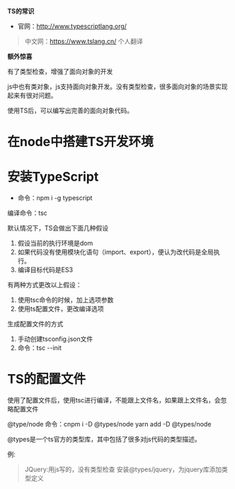 **TS的常识**

- 官网：http://www.typescriptlang.org/

> 中文网：https://www.tslang.cn/ 个人翻译

**额外惊喜**

有了类型检查，增强了面向对象的开发

js中也有类对象，js支持面向对象开发。没有类型检查，很多面向对象的场景实现起来有很对问题。

使用TS后，可以编写出完善的面向对象代码。


# 在node中搭建TS开发环境

# 安装TypeScript

- 命令：npm i -g typescript

编译命令：tsc

默认情况下，TS会做出下面几种假设

1. 假设当前的执行环境是dom
2. 如果代码没有使用模块化语句（import、export），便认为改代码是全局执行。
3. 编译目标代码是ES3

有两种方式更改以上假设：

 1. 使用tsc命令的时候，加上选项参数
 2. 使用ts配置文件，更改编译选项

 生成配置文件的方式

 1. 手动创建tsconfig.json文件
 2. 命令：tsc --init

# TS的配置文件

 使用了配置文件后，使用tsc进行编译，不能跟上文件名，如果跟上文件名，会忽略配置文件

 @type/node
 命令：cnpm i -D @types/node
 yarn add -D @types/node


 @types是一个ts官方的类型库，其中包括了很多对js代码的类型描述。

 例:
 > JQuery:用js写的，没有类型检查
 > 安装@types/jquery，为jquery库添加类型定义